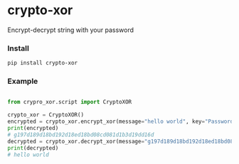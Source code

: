 # crypto-xor
Encrypt-decrypt string with your password


### Install

```bash
pip install crypto-xor
```

### Example

```python

from crypro_xor.script import CryptoXOR

crypto_xor = CryptoXOR()
encrypted = crypto_xor.encrypt_xor(message="hello world", key="Password123!")
print(encrypted)
# g197d189d18bd192d18ed18bd08cd081d1b3d19dd16d
decrypted = crypto_xor.decrypt_xor(message="g197d189d18bd192d18ed18bd08cd081d1b3d19dd16d", key="Password123!")
print(decrypted)
# hello world
```